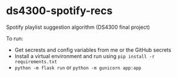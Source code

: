 # ds4300-spotify-recs
Spotify playlist suggestion algorithm (DS4300 final project)

To run:
 * Get secrests and config variables from me or the GitHub secrets
 * Install a virtual environment and run using `pip install -r requirements.txt`
 * `python -m flask run` or `python -m gunicorn app:app`

